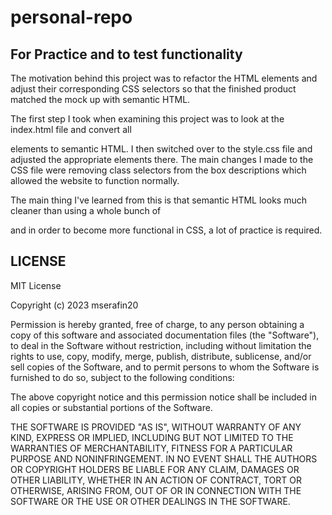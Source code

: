# personal-repo

## For Practice and to test functionality 

The motivation behind this project was to refactor the HTML elements and adjust their corresponding CSS selectors so that the finished product matched the mock up with semantic HTML. 

The first step I took when examining this project was to look at the index.html file and convert all <div> elements to semantic HTML. I then switched over to the style.css file and adjusted the appropriate elements there. The main changes I made to the CSS file were removing class selectors from the box descriptions which allowed the website to function normally. 

The main thing I've learned from this is that semantic HTML looks much cleaner than using a whole bunch of <div> and in order to become more functional in CSS, a lot of practice is required. 

## LICENSE

MIT License

Copyright (c) 2023 mserafin20

Permission is hereby granted, free of charge, to any person obtaining a copy
of this software and associated documentation files (the "Software"), to deal
in the Software without restriction, including without limitation the rights
to use, copy, modify, merge, publish, distribute, sublicense, and/or sell
copies of the Software, and to permit persons to whom the Software is
furnished to do so, subject to the following conditions:

The above copyright notice and this permission notice shall be included in all
copies or substantial portions of the Software.

THE SOFTWARE IS PROVIDED "AS IS", WITHOUT WARRANTY OF ANY KIND, EXPRESS OR
IMPLIED, INCLUDING BUT NOT LIMITED TO THE WARRANTIES OF MERCHANTABILITY,
FITNESS FOR A PARTICULAR PURPOSE AND NONINFRINGEMENT. IN NO EVENT SHALL THE
AUTHORS OR COPYRIGHT HOLDERS BE LIABLE FOR ANY CLAIM, DAMAGES OR OTHER
LIABILITY, WHETHER IN AN ACTION OF CONTRACT, TORT OR OTHERWISE, ARISING FROM,
OUT OF OR IN CONNECTION WITH THE SOFTWARE OR THE USE OR OTHER DEALINGS IN THE
SOFTWARE.